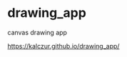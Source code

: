 # drawing_app
canvas drawing app

<a href="https://kalczur.github.io/drawing_app/">https://kalczur.github.io/drawing_app/</a>

